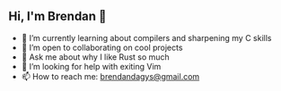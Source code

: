 ## Hi, I'm Brendan 👋

- 🔭 I’m currently learning about compilers and sharpening my C skills
- 👯 I’m open to collaborating on cool projects
- 💬 Ask me about why I like Rust so much
- 🤔 I’m looking for help with exiting Vim
- 📫 How to reach me: brendandagys@gmail.com
